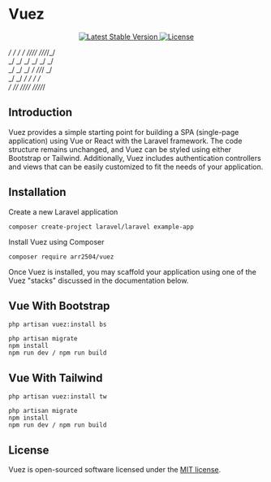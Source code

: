 # Vuez

<p align="center">
    <a href="https://packagist.org/packages/arr2504/vuez">
        <img src="https://img.shields.io/packagist/v/arr2504/vuez" alt="Latest Stable Version">
    </a>
    <a href="https://packagist.org/packages/arr2504/vuez">
        <img src="https://img.shields.io/packagist/l/arr2504/vuez" alt="License">
    </a>
</p>


                                               
  _/      _/  _/    _/  _/_/_/_/  _/_/_/_/_/   
 _/      _/  _/    _/  _/              _/      
_/      _/  _/    _/  _/_/_/        _/         
 _/  _/    _/    _/  _/          _/            
  _/        _/_/    _/_/_/_/  _/_/_/_/_/       
                                               
                                        

## Introduction

Vuez provides a simple starting point for building a SPA (single-page application) using Vue or React with the Laravel framework. The code structure remains unchanged, and Vuez can be styled using either Bootstrap or Tailwind. Additionally, Vuez includes authentication controllers and views that can be easily customized to fit the needs of your application.

## Installation

Create a new Laravel application

```
composer create-project laravel/laravel example-app
```

Install Vuez using Composer

```
composer require arr2504/vuez
```

Once Vuez is installed, you may scaffold your application using one of the Vuez "stacks" discussed in the documentation below.

## Vue With Bootstrap

```
php artisan vuez:install bs

php artisan migrate
npm install
npm run dev / npm run build
```

## Vue With Tailwind

```
php artisan vuez:install tw

php artisan migrate
npm install
npm run dev / npm run build
```


## License

Vuez is open-sourced software licensed under the [MIT license](LICENSE.md).
